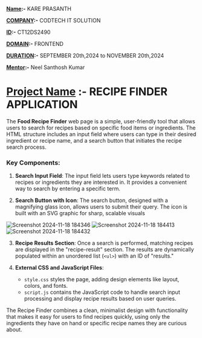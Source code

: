 
**<ins>Name</ins>:-** KARE PRASANTH

**<ins>COMPANY</ins>:-** CODTECH IT SOLUTION

**<ins>ID</ins>:-** CT12DS2490

**<ins>DOMAIN</ins>:-** FRONTEND

**<ins>DURATION</ins>:-** SEPTEMBER 20th,2024 to NOVEMBER 20th,2024

**<ins>Mentor</ins>:-** Neel Santhosh Kumar

# <ins>Project Name</ins> :- RECIPE FINDER APPLICATION

The **Food Recipe Finder** web page is a simple, user-friendly tool that allows users to search for recipes based on specific food items or ingredients. The HTML structure includes an input field where users can type in their desired ingredient or recipe name, and a search button that initiates the recipe search process.

### Key Components:
1. **Search Input Field**: The input field lets users type keywords related to recipes or ingredients they are interested in. It provides a convenient way to search by entering a specific term.
  
2. **Search Button with Icon**: The search button, designed with a magnifying glass icon, allows users to submit their query. The icon is built with an SVG graphic for sharp, scalable visuals

![Screenshot 2024-11-18 184346](https://github.com/user-attachments/assets/a7bb9d00-9e86-48c6-b50e-532456371059)
![Screenshot 2024-11-18 184413](https://github.com/user-attachments/assets/2337cd6a-d63b-4087-86ab-91ae96e33d86)
![Screenshot 2024-11-18 184432](https://github.com/user-attachments/assets/8dbc02ac-2904-4ece-81d1-e391d50a16af)

3. **Recipe Results Section**: Once a search is performed, matching recipes are displayed in the "recipe-result" section. The results are dynamically populated within an unordered list (`<ul>`) with an ID of "results."

4. **External CSS and JavaScript Files**:
   - `style.css` styles the page, adding design elements like layout, colors, and fonts.
   - `script.js` contains the JavaScript code to handle search input processing and display recipe results based on user queries.

The Recipe Finder combines a clean, minimalist design with functionality that makes it easy for users to find recipes quickly, using only the ingredients they have on hand or specific recipe names they are curious about.
